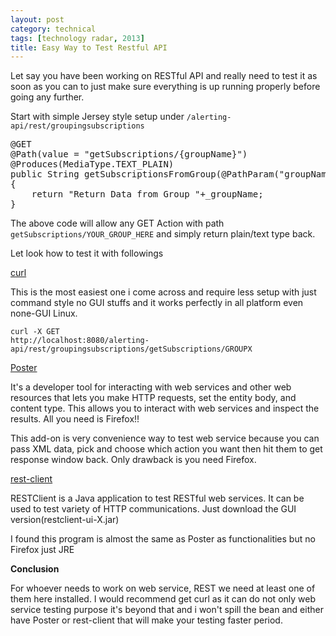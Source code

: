 ```yaml
---
layout: post
category: technical
tags: [technology radar, 2013]
title: Easy Way to Test Restful API
---
```


<p>Let say you have been working on RESTful API and really need to test it as soon as you can to just make sure everything is up running properly before going any further.</p>

<p>Start with simple Jersey style setup under <code>/alerting-api/rest/groupingsubscriptions</code></p>

<pre class="prettyprint">
@GET
@Path(value = "getSubscriptions/{groupName}")
@Produces(MediaType.TEXT_PLAIN)
public String getSubscriptionsFromGroup(@PathParam("groupName") String _groupName) 
{
    return "Return Data from Group "+_groupName;
}
</pre>	

<!-- read more -->

<p>The above code will allow any GET Action with path <code>getSubscriptions/YOUR_GROUP_HERE</code> and simply return plain/text type back.</p>

<p>Let look how to test it with followings</p>

<a href="http://curl.haxx.se/">curl</a>
<p>This is the most easiest one i come across and require less setup with just command style no GUI stuffs and it works perfectly in all platform even none-GUI Linux.</p>

<code>curl -X GET http://localhost:8080/alerting-api/rest/groupingsubscriptions/getSubscriptions/GROUPX</code>

<a href="https://addons.mozilla.org/En-us/firefox/addon/poster/">Poster</a>

<p>It's a developer tool for interacting with web services and other web resources that lets you make HTTP requests, set the entity body, and content type. This allows you to interact with web services and inspect the results. All you need is Firefox!!</p>

<p>This add-on is very convenience way to test web service because you can pass XML data, pick and choose which action you want then hit them to get response window back. Only drawback is you need Firefox.</p>

<a href="https://code.google.com/p/rest-client/">rest-client</a>

<p>RESTClient is a Java application to test RESTful web services. It can be used to test variety of HTTP communications. Just download the GUI version(restclient-ui-X.jar)</p>

<p>I found this program is almost the same as Poster as functionalities but no Firefox just JRE</p>

<strong>Conclusion</strong>

<p>For whoever needs to work on web service, REST we need at least one of them here installed. I would recommend get curl as it can do not only web service testing purpose it's beyond that and i won't spill the bean  and either have Poster or rest-client that will make your testing faster period.</p>

